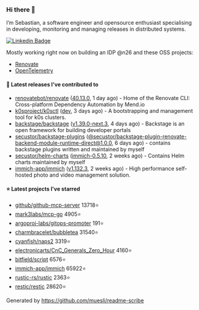 ### Hi there 👋

I’m Sebastian, a software engineer and opensource enthusiast specialising in developing, monitoring and managing releases in distributed systems.    

[![Linkedin Badge](https://img.shields.io/badge/-LinkedIn-blue?style=flat&logo=Linkedin&logoColor=white&link=https://www.linkedin.com/in/sebastian-poxhofer/)](https://www.linkedin.com/in/sebastian-poxhofer/)

Mostly working right now on building an IDP @n26 and these OSS projects:
- [Renovate](https://github.com/renovatebot/renovate)
- [OpenTelemetry](https://github.com/open-telemetry)



#### 🚀 Latest releases I've contributed to

- [renovatebot/renovate](https://github.com/renovatebot/renovate) ([40.13.0](https://github.com/renovatebot/renovate/releases/tag/40.13.0), 1 day ago) - Home of the Renovate CLI: Cross-platform Dependency Automation by Mend.io
- [k0sproject/k0sctl](https://github.com/k0sproject/k0sctl) ([dev](https://github.com/k0sproject/k0sctl/releases/tag/dev), 3 days ago) - A bootstrapping and management tool for k0s clusters.
- [backstage/backstage](https://github.com/backstage/backstage) ([v1.39.0-next.3](https://github.com/backstage/backstage/releases/tag/v1.39.0-next.3), 4 days ago) - Backstage is an open framework for building developer portals
- [secustor/backstage-plugins](https://github.com/secustor/backstage-plugins) ([@secustor/backstage-plugin-renovate-backend-module-runtime-direct@1.0.0](https://github.com/secustor/backstage-plugins/releases/tag/%40secustor/backstage-plugin-renovate-backend-module-runtime-direct%401.0.0), 6 days ago) - contains backstage plugins written and maintained by myself
- [secustor/helm-charts](https://github.com/secustor/helm-charts) ([immich-0.5.10](https://github.com/secustor/helm-charts/releases/tag/immich-0.5.10), 2 weeks ago) - Contains Helm charts maintained by myself
- [immich-app/immich](https://github.com/immich-app/immich) ([v1.132.3](https://github.com/immich-app/immich/releases/tag/v1.132.3), 2 weeks ago) - High performance self-hosted photo and video management solution.

#### ⭐ Latest projects I've starred

- [github/github-mcp-server](https://github.com/github/github-mcp-server) 13718⭐
- [mark3labs/mcp-go](https://github.com/mark3labs/mcp-go) 4905⭐
- [argoproj-labs/gitops-promoter](https://github.com/argoproj-labs/gitops-promoter) 191⭐
- [charmbracelet/bubbletea](https://github.com/charmbracelet/bubbletea) 31540⭐
- [cyanfish/naps2](https://github.com/cyanfish/naps2) 3319⭐
- [electronicarts/CnC_Generals_Zero_Hour](https://github.com/electronicarts/CnC_Generals_Zero_Hour) 4160⭐
- [bitfield/script](https://github.com/bitfield/script) 6576⭐
- [immich-app/immich](https://github.com/immich-app/immich) 65922⭐
- [rustic-rs/rustic](https://github.com/rustic-rs/rustic) 2363⭐
- [restic/restic](https://github.com/restic/restic) 28620⭐



Generated by https://github.com/muesli/readme-scribe
